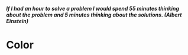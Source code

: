 ***If I had an hour to solve a problem I would spend 55 minutes thinking about the problem and 5
minutes thinking about the solutions. (Albert Einstein)***

# Color

